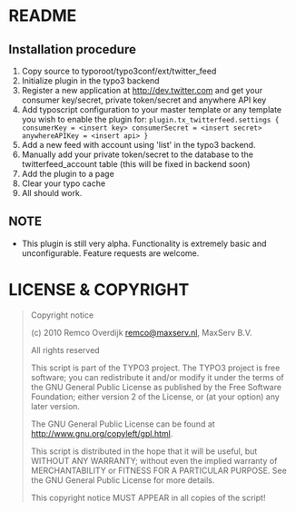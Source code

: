 README
======

## Installation procedure
1.	Copy source to typoroot/typo3conf/ext/twitter_feed
2.	Initialize plugin in the typo3 backend
3.	Register a new application at http://dev.twitter.com and get your consumer key/secret, private token/secret and anywhere API key
4.	Add typoscript configuration to your master template or any template you wish to enable the plugin for:
`plugin.tx_twitterfeed.settings {
	consumerKey = <insert key>
	consumerSecret = <insert secret>
	anywhereAPIKey = <insert api>
}`
5.	Add a new feed with account using 'list' in the typo3 backend.
6.	Manually add your private token/secret to the database to the twitterfeed_account table (this will be fixed in backend soon)
7.	Add the plugin to a page
8.	Clear your typo cache
9.	All should work.

## NOTE
*	This plugin is still very alpha. Functionality is extremely basic and unconfigurable. Feature requests are welcome.

# LICENSE & COPYRIGHT
>  Copyright notice
>
>  (c) 2010 Remco Overdijk <remco@maxserv.nl>, MaxServ B.V.
>  			
>  All rights reserved
>
>  This script is part of the TYPO3 project. The TYPO3 project is
>  free software; you can redistribute it and/or modify
>  it under the terms of the GNU General Public License as published by
>  the Free Software Foundation; either version 2 of the License, or
>  (at your option) any later version.
>
>  The GNU General Public License can be found at
>  <http://www.gnu.org/copyleft/gpl.html>.
>
>  This script is distributed in the hope that it will be useful,
>  but WITHOUT ANY WARRANTY; without even the implied warranty of
>  MERCHANTABILITY or FITNESS FOR A PARTICULAR PURPOSE.  See the
>  GNU General Public License for more details.
>
>  This copyright notice MUST APPEAR in all copies of the script!